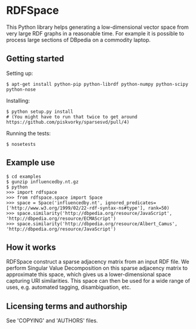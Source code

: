 RDFSpace
========

This Python library helps generating a low-dimensional vector space from very large RDF graphs in a reasonable time.
For example it is possible to process large sections of DBpedia on a commodity laptop.

Getting started
---------------

Setting up:

    $ apt-get install python-pip python-librdf python-numpy python-scipy python-nose

Installing:
 
    $ python setup.py install
    # (You might have to run that twice to get around https://github.com/piskvorky/sparsesvd/pull/4)

Running the tests:

    $ nosetests

Example use
-----------

    $ cd examples
    $ gunzip influencedby.nt.gz
    $ python
    >>> import rdfspace
    >>> from rdfspace.space import Space
    >>> space = Space('influencedby.nt', ignored_predicates=['http://www.w3.org/1999/02/22-rdf-syntax-ns#type'], rank=50)
    >>> space.similarity('http://dbpedia.org/resource/JavaScript', 'http://dbpedia.org/resource/ECMAScript')
    >>> space.similarity('http://dbpedia.org/resource/Albert_Camus', 'http://dbpedia.org/resource/JavaScript')

How it works
------------

RDFSpace construct a sparse adjacency matrix from an input RDF file.
We perform Singular Value Decomposition on this sparse adjacency matrix
to approximate this space, which gives us a lower-dimensional space
capturing URI similarities. This space can then be used for a wide range
of uses, e.g. automated tagging, disambiguation, etc.


Licensing terms and authorship
------------------------------

See 'COPYING' and 'AUTHORS' files.
